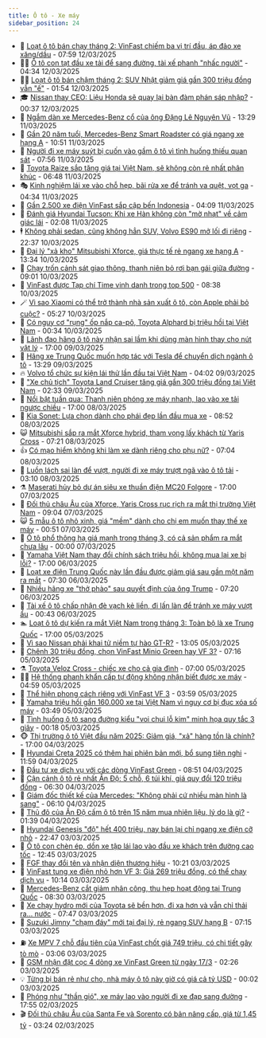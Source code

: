 ```yaml
---
title: Ô tô - Xe máy
sidebar_position: 24
---
```


<!-- dantri-o-to-xe-may:START -->
- 🤡 [Loạt ô tô bán chạy tháng 2: VinFast chiếm ba vị trí đầu, áp đảo xe xăng/dầu](https://dantri.com.vn/o-to-xe-may/loat-o-to-ban-chay-thang-2-vinfast-chiem-ba-vi-tri-dau-ap-dao-xe-xangdau-20250312123249477.htm) - 07:59 12/03/2025
- 🧑‍💻 [Ô tô con tạt đầu xe tải để sang đường, tài xế phanh &quot;nhấc người&quot;](https://dantri.com.vn/o-to-xe-may/o-to-con-tat-dau-xe-tai-de-sang-duong-tai-xe-phanh-nhac-nguoi-20250312111724483.htm) - 04:34 12/03/2025
- 🧑‍💻 [Loạt ô tô bán chậm tháng 2: SUV Nhật giảm giá gần 300 triệu đồng vẫn &quot;ế&quot;](https://dantri.com.vn/o-to-xe-may/loat-o-to-ban-cham-thang-2-suv-nhat-giam-gia-gan-300-trieu-dong-van-e-20250312010257521.htm) - 01:54 12/03/2025
- 🎓 [Nissan thay CEO: Liệu Honda sẽ quay lại bàn đàm phán sáp nhập?](https://dantri.com.vn/o-to-xe-may/nissan-thay-ceo-lieu-honda-se-quay-lai-ban-dam-phan-sap-nhap-20250311235811683.htm) - 00:37 12/03/2025
- 🌊 [Ngắm dàn xe Mercedes-Benz cổ của ông Đặng Lê Nguyên Vũ](https://dantri.com.vn/o-to-xe-may/ngam-dan-xe-mercedes-benz-co-cua-ong-dang-le-nguyen-vu-20250311200254979.htm) - 13:29 11/03/2025
- 🥷 [Gần 20 năm tuổi, Mercedes-Benz Smart Roadster có giá ngang xe hạng A](https://dantri.com.vn/o-to-xe-may/gan-20-nam-tuoi-mercedes-benz-smart-roadster-co-gia-ngang-xe-hang-a-20250311114420061.htm) - 10:51 11/03/2025
- 🤩 [Người đi xe máy suýt bị cuốn vào gầm ô tô vì tình huống thiếu quan sát](https://dantri.com.vn/o-to-xe-may/nguoi-di-xe-may-suyt-bi-cuon-vao-gam-o-to-vi-tinh-huong-thieu-quan-sat-20250311145446969.htm) - 07:56 11/03/2025
- 🫶 [Toyota Raize sắp tăng giá tại Việt Nam, sẽ không còn rẻ nhất phân khúc](https://dantri.com.vn/o-to-xe-may/toyota-raize-sap-tang-gia-tai-viet-nam-se-khong-con-re-nhat-phan-khuc-20250311121245672.htm) - 06:48 11/03/2025
- 🎭 [Kinh nghiệm lái xe vào chỗ hẹp, bãi rửa xe để tránh va quệt, vọt ga](https://dantri.com.vn/o-to-xe-may/kinh-nghiem-lai-xe-vao-cho-hep-bai-rua-xe-de-tranh-va-quet-vot-ga-20250310150441359.htm) - 04:34 11/03/2025
- 🌁 [Gần 2.500 xe điện VinFast sắp cập bến Indonesia](https://dantri.com.vn/o-to-xe-may/gan-2500-xe-dien-vinfast-sap-cap-ben-indonesia-20250311105105235.htm) - 04:09 11/03/2025
- 🦩 [Đánh giá Hyundai Tucson: Khi xe Hàn không còn &quot;mờ nhạt&quot; về cảm giác lái](https://dantri.com.vn/o-to-xe-may/danh-gia-hyundai-tucson-khi-xe-han-khong-con-mo-nhat-ve-cam-giac-lai-20250310112729575.htm) - 02:08 11/03/2025
- 🕴 [Không phải sedan, cũng không hẳn SUV, Volvo ES90 mở lối đi riêng](https://dantri.com.vn/o-to-xe-may/khong-phai-sedan-cung-khong-han-suv-volvo-es90-mo-loi-di-rieng-20250310224200068.htm) - 22:37 10/03/2025
- 🎡 [Đại lý &quot;xả kho&quot; Mitsubishi Xforce, giá thực tế rẻ ngang xe hạng A](https://dantri.com.vn/o-to-xe-may/dai-ly-xa-kho-mitsubishi-xforce-gia-thuc-te-re-ngang-xe-hang-a-20250310160922909.htm) - 13:34 10/03/2025
- 📝 [Chạy trốn cảnh sát giao thông, thanh niên bỏ rơi bạn gái giữa đường](https://dantri.com.vn/o-to-xe-may/chay-tron-canh-sat-giao-thong-thanh-nien-bo-roi-ban-gai-giua-duong-20250310155820394.htm) - 09:01 10/03/2025
- 🧐 [VinFast được Tạp chí Time vinh danh trong top 500](https://dantri.com.vn/o-to-xe-may/vinfast-duoc-tap-chi-time-vinh-danh-trong-top-500-20250310152241127.htm) - 08:38 10/03/2025
- 🪄 [Vì sao Xiaomi có thể trở thành nhà sản xuất ô tô, còn Apple phải bỏ cuộc?](https://dantri.com.vn/o-to-xe-may/vi-sao-xiaomi-co-the-tro-thanh-nha-san-xuat-o-to-con-apple-phai-bo-cuoc-20250310114856072.htm) - 05:27 10/03/2025
- 🧰 [Có nguy cơ &quot;rụng&quot; ốp nắp ca-pô, Toyota Alphard bị triệu hồi tại Việt Nam](https://dantri.com.vn/o-to-xe-may/co-nguy-co-rung-op-nap-ca-po-toyota-alphard-bi-trieu-hoi-tai-viet-nam-20250309093906504.htm) - 00:34 10/03/2025
- 🚀 [Lãnh đạo hãng ô tô này nhận sai lầm khi dùng màn hình thay cho nút vật lý](https://dantri.com.vn/o-to-xe-may/lanh-dao-hang-o-to-nay-nhan-sai-lam-khi-dung-man-hinh-thay-cho-nut-vat-ly-20250309165625998.htm) - 17:00 09/03/2025
- 💪 [Hãng xe Trung Quốc muốn hợp tác với Tesla để chuyển dịch ngành ô tô](https://dantri.com.vn/o-to-xe-may/hang-xe-trung-quoc-muon-hop-tac-voi-tesla-de-chuyen-dich-nganh-o-to-20250309004746259.htm) - 13:29 09/03/2025
- 🔥 [Volvo tổ chức sự kiện lái thử lần đầu tại Việt Nam](https://dantri.com.vn/o-to-xe-may/volvo-to-chuc-su-kien-lai-thu-lan-dau-tai-viet-nam-20250309110214656.htm) - 04:02 09/03/2025
- 🐲 [&quot;Xe chủ tịch&quot; Toyota Land Cruiser tăng giá gần 300 triệu đồng tại Việt Nam](https://dantri.com.vn/o-to-xe-may/xe-chu-tich-toyota-land-cruiser-tang-gia-gan-300-trieu-dong-tai-viet-nam-20250308154722970.htm) - 02:33 09/03/2025
- 🌋 [Nổi bật tuần qua: Thanh niên phóng xe máy nhanh, lao vào xe tải ngược chiều](https://dantri.com.vn/o-to-xe-may/noi-bat-tuan-qua-thanh-nien-phong-xe-may-nhanh-lao-vao-xe-tai-nguoc-chieu-20250308223630684.htm) - 17:00 08/03/2025
- 🤩 [Kia Sonet: Lựa chọn dành cho phái đẹp lần đầu mua xe](https://dantri.com.vn/o-to-xe-may/kia-sonet-lua-chon-danh-cho-phai-dep-lan-dau-mua-xe-20250308155246503.htm) - 08:52 08/03/2025
- 😺 [Mitsubishi sắp ra mắt Xforce hybrid, tham vọng lấy khách từ Yaris Cross](https://dantri.com.vn/o-to-xe-may/mitsubishi-sap-ra-mat-xforce-hybrid-tham-vong-lay-khach-tu-yaris-cross-20250308142040533.htm) - 07:21 08/03/2025
- 👍 [Có mạo hiểm không khi làm xe dành riêng cho phụ nữ?](https://dantri.com.vn/o-to-xe-may/co-mao-hiem-khong-khi-lam-xe-danh-rieng-cho-phu-nu-20250308092427728.htm) - 07:04 08/03/2025
- 🎃 [Luồn lách sai làn để vượt, người đi xe máy trượt ngã vào ô tô tải](https://dantri.com.vn/o-to-xe-may/luon-lach-sai-lan-de-vuot-nguoi-di-xe-may-truot-nga-vao-o-to-tai-20250308085835469.htm) - 03:10 08/03/2025
- ⚗️ [Maserati hủy bỏ dự án siêu xe thuần điện MC20 Folgore](https://dantri.com.vn/o-to-xe-may/maserati-huy-bo-du-an-sieu-xe-thuan-dien-mc20-folgore-20250307182653554.htm) - 17:00 07/03/2025
- 🦄 [Đối thủ châu Âu của Xforce, Yaris Cross rục rịch ra mắt thị trường Việt Nam](https://dantri.com.vn/o-to-xe-may/doi-thu-chau-au-cua-xforce-yaris-cross-ruc-rich-ra-mat-thi-truong-viet-nam-20250307130903428.htm) - 09:04 07/03/2025
- 😺 [5 mẫu ô tô nhỏ xinh, giá &quot;mềm&quot; dành cho chị em muốn thay thế xe máy](https://dantri.com.vn/o-to-xe-may/5-mau-o-to-nho-xinh-gia-mem-danh-cho-chi-em-muon-thay-the-xe-may-20250306161614646.htm) - 00:51 07/03/2025
- 💼 [Ô tô phổ thông hạ giá mạnh trong tháng 3, có cả sản phẩm ra mắt chưa lâu](https://dantri.com.vn/o-to-xe-may/o-to-pho-thong-ha-gia-manh-trong-thang-3-co-ca-san-pham-ra-mat-chua-lau-20250306173511599.htm) - 00:00 07/03/2025
- 💃 [Yamaha Việt Nam thay đổi chính sách triệu hồi, không mua lại xe bị lỗi?](https://dantri.com.vn/o-to-xe-may/yamaha-viet-nam-thay-doi-chinh-sach-trieu-hoi-khong-mua-lai-xe-bi-loi-20250306181606429.htm) - 17:00 06/03/2025
- 🚀 [Loạt xe điện Trung Quốc này lần đầu được giảm giá sau gần một năm ra mắt](https://dantri.com.vn/o-to-xe-may/loat-xe-dien-trung-quoc-nay-lan-dau-duoc-giam-gia-sau-gan-mot-nam-ra-mat-20250306122531868.htm) - 07:30 06/03/2025
- 🤩 [Nhiều hãng xe &quot;thở phào&quot; sau quyết định của ông Trump](https://dantri.com.vn/o-to-xe-may/nhieu-hang-xe-tho-phao-sau-quyet-dinh-cua-ong-trump-20250306110921847.htm) - 07:20 06/03/2025
- 💪 [Tài xế ô tô chấp nhận đè vạch kẻ liền, đi lấn làn để tránh xe máy vượt ẩu](https://dantri.com.vn/o-to-xe-may/tai-xe-o-to-chap-nhan-de-vach-ke-lien-di-lan-lan-de-tranh-xe-may-vuot-au-20250305235258309.htm) - 00:43 06/03/2025
- 🏊 [Loạt ô tô dự kiến ra mắt Việt Nam trong tháng 3: Toàn bộ là xe Trung Quốc](https://dantri.com.vn/o-to-xe-may/loat-o-to-du-kien-ra-mat-viet-nam-trong-thang-3-toan-bo-la-xe-trung-quoc-20250305143110495.htm) - 17:00 05/03/2025
- 💄 [Vì sao Nissan phải khai tử niềm tự hào GT-R?](https://dantri.com.vn/o-to-xe-may/vi-sao-nissan-phai-khai-tu-niem-tu-hao-gt-r-20250305122851554.htm) - 13:05 05/03/2025
- 👺 [Chênh 30 triệu đồng, chọn VinFast Minio Green hay VF 3?](https://dantri.com.vn/o-to-xe-may/chenh-30-trieu-dong-chon-vinfast-minio-green-hay-vf-3-20250305125710025.htm) - 07:16 05/03/2025
- ⚗️ [Toyota Veloz Cross - chiếc xe cho cả gia đình](https://dantri.com.vn/o-to-xe-may/toyota-veloz-cross-chiec-xe-cho-ca-gia-dinh-20250305105152353.htm) - 07:00 05/03/2025
- 🧑‍🏫 [Hệ thống phanh khẩn cấp tự động không nhận biết được xe máy](https://dantri.com.vn/o-to-xe-may/he-thong-phanh-khan-cap-tu-dong-khong-nhan-biet-duoc-xe-may-20250305095005799.htm) - 04:59 05/03/2025
- 🦒 [Thể hiện phong cách riêng với VinFast VF 3](https://dantri.com.vn/o-to-xe-may/the-hien-phong-cach-rieng-voi-vinfast-vf-3-20250305104528996.htm) - 03:59 05/03/2025
- 🐘 [Yamaha triệu hồi gần 160.000 xe tại Việt Nam vì nguy cơ bị đục xóa số máy](https://dantri.com.vn/o-to-xe-may/yamaha-trieu-hoi-gan-160000-xe-tai-viet-nam-vi-nguy-co-bi-duc-xoa-so-may-20250305104612733.htm) - 03:49 05/03/2025
- 🧠 [Tình huống ô tô sang đường kiểu &quot;voi chui lỗ kim&quot; minh họa quy tắc 3 giây](https://dantri.com.vn/o-to-xe-may/tinh-huong-o-to-sang-duong-kieu-voi-chui-lo-kim-minh-hoa-quy-tac-3-giay-20250305011502735.htm) - 00:18 05/03/2025
- 🐵 [Thị trường ô tô Việt đầu năm 2025: Giảm giá, &quot;xả&quot; hàng tồn là chính?](https://dantri.com.vn/o-to-xe-may/thi-truong-o-to-viet-dau-nam-2025-giam-gia-xa-hang-ton-la-chinh-20250302233843141.htm) - 17:00 04/03/2025
- 🤭 [Hyundai Creta 2025 có thêm hai phiên bản mới, bổ sung tiện nghi](https://dantri.com.vn/o-to-xe-may/hyundai-creta-2025-co-them-hai-phien-ban-moi-bo-sung-tien-nghi-20250304170605021.htm) - 11:59 04/03/2025
- 🤠 [Đầu tư xe dịch vụ với các dòng VinFast Green](https://dantri.com.vn/o-to-xe-may/dau-tu-xe-dich-vu-voi-cac-dong-vinfast-green-20250304154610410.htm) - 08:51 04/03/2025
- 🫶 [Cận cảnh ô tô rẻ nhất Ấn Độ: 5 chỗ, 6 túi khí, giá quy đổi 120 triệu đồng](https://dantri.com.vn/o-to-xe-may/can-canh-o-to-re-nhat-an-do-5-cho-6-tui-khi-gia-quy-doi-120-trieu-dong-20250304132546805.htm) - 06:30 04/03/2025
- 🚀 [Giám đốc thiết kế của Mercedes: &quot;Không phải cứ nhiều màn hình là sang&quot;](https://dantri.com.vn/o-to-xe-may/giam-doc-thiet-ke-cua-mercedes-khong-phai-cu-nhieu-man-hinh-la-sang-20250304120839956.htm) - 06:10 04/03/2025
- 🎊 [Thủ đô của Ấn Độ cấm ô tô trên 15 năm mua nhiên liệu, lý do là gì?](https://dantri.com.vn/o-to-xe-may/thu-do-cua-an-do-cam-o-to-tren-15-nam-mua-nhien-lieu-ly-do-la-gi-20250303232808375.htm) - 01:39 04/03/2025
- 🦄 [Hyundai Genesis &quot;độ&quot; hết 400 triệu, nay bán lại chỉ ngang xe điện cỡ nhỏ](https://dantri.com.vn/o-to-xe-may/hyundai-genesis-do-het-400-trieu-nay-ban-lai-chi-ngang-xe-dien-co-nho-20250303114304791.htm) - 22:47 03/03/2025
- 🥷 [Ô tô con chèn ép, dồn xe tập lái lao vào đầu xe khách trên đường cao tốc](https://dantri.com.vn/o-to-xe-may/o-to-con-chen-ep-don-xe-tap-lai-lao-vao-dau-xe-khach-tren-duong-cao-toc-20250303172241050.htm) - 12:45 03/03/2025
- 🦏 [FGF thay đổi tên và nhận diện thương hiệu](https://dantri.com.vn/o-to-xe-may/fgf-thay-doi-ten-va-nhan-dien-thuong-hieu-20250303172137011.htm) - 10:21 03/03/2025
- 🤗 [VinFast tung xe điện nhỏ hơn VF 3: Giá 269 triệu đồng, có thể chạy dịch vụ](https://dantri.com.vn/o-to-xe-may/vinfast-tung-xe-dien-nho-hon-vf-3-gia-269-trieu-dong-co-the-chay-dich-vu-20250303161734602.htm) - 10:14 03/03/2025
- 🐲 [Mercedes-Benz cắt giảm nhân công, thu hẹp hoạt động tại Trung Quốc](https://dantri.com.vn/o-to-xe-may/mercedes-benz-cat-giam-nhan-cong-thu-hep-hoat-dong-tai-trung-quoc-20250303142330570.htm) - 08:30 03/03/2025
- 🤭 [Xe chạy hydro mới của Toyota sẽ bền hơn, đi xa hơn và vẫn chỉ thải ra… nước](https://dantri.com.vn/o-to-xe-may/xe-chay-hydro-moi-cua-toyota-se-ben-hon-di-xa-hon-va-van-chi-thai-ra-nuoc-20250303144452011.htm) - 07:47 03/03/2025
- 🐻 [Suzuki Jimny &quot;chạm đáy&quot; mới tại đại lý, rẻ ngang SUV hạng B](https://dantri.com.vn/o-to-xe-may/suzuki-jimny-cham-day-moi-tai-dai-ly-re-ngang-suv-hang-b-20250303124854515.htm) - 07:15 03/03/2025
- ⛽️ [Xe MPV 7 chỗ đầu tiên của VinFast chốt giá 749 triệu, có chi tiết gây tò mò](https://dantri.com.vn/o-to-xe-may/xe-mpv-7-cho-dau-tien-cua-vinfast-chot-gia-749-trieu-co-chi-tiet-gay-to-mo-20250303100344234.htm) - 03:06 03/03/2025
- 🫣 [GSM nhận đặt cọc 4 dòng xe VinFast Green từ ngày 17/3](https://dantri.com.vn/o-to-xe-may/gsm-nhan-dat-coc-4-dong-xe-vinfast-green-tu-ngay-173-20250303091617459.htm) - 02:26 03/03/2025
- 💡 [Từng bị bán rẻ như cho, nhà máy ô tô này giờ có giá cả tỷ USD](https://dantri.com.vn/o-to-xe-may/tung-bi-ban-re-nhu-cho-nha-may-o-to-nay-gio-co-gia-ca-ty-usd-20250302231446169.htm) - 00:02 03/03/2025
- 💪 [Phóng như &quot;thần gió&quot;, xe máy lao vào người đi xe đạp sang đường](https://dantri.com.vn/o-to-xe-may/phong-nhu-than-gio-xe-may-lao-vao-nguoi-di-xe-dap-sang-duong-20250303004107910.htm) - 17:55 02/03/2025
- 🎬 [Đối thủ châu Âu của Santa Fe và Sorento có bản nâng cấp, giá từ 1,45 tỷ](https://dantri.com.vn/o-to-xe-may/doi-thu-chau-au-cua-santa-fe-va-sorento-co-ban-nang-cap-gia-tu-145-ty-20250302101653688.htm) - 03:24 02/03/2025<!-- dantri-o-to-xe-may:END -->
